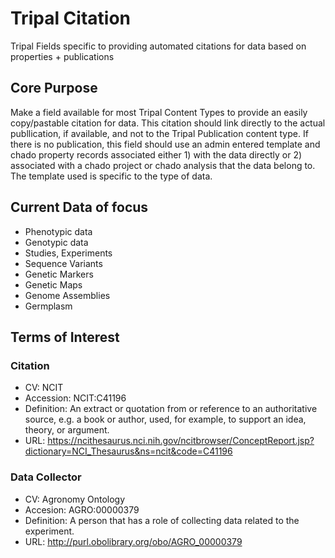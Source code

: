 # Tripal Citation

Tripal Fields specific to providing automated citations for data based on properties + publications

## Core Purpose

Make a field available for most Tripal Content Types to provide an easily copy/pastable citation for data. This citation should link directly to the actual publlication, if available, and not to the Tripal Publication content type. If there is no publication, this field should use an admin entered template and chado property records associated either 1) with the data directly or 2) associated with a chado project or chado analysis that the data belong to. The template used is specific to the type of data.

## Current Data of focus

- Phenotypic data
- Genotypic data
- Studies, Experiments
- Sequence Variants
- Genetic Markers
- Genetic Maps
- Genome Assemblies
- Germplasm

## Terms of Interest

### Citation

- CV: NCIT
- Accession: NCIT:C41196
- Definition: An extract or quotation from or reference to an authoritative source, e.g. a book or author, used, for example, to support an idea, theory, or argument.
- URL:  https://ncithesaurus.nci.nih.gov/ncitbrowser/ConceptReport.jsp?dictionary=NCI_Thesaurus&ns=ncit&code=C41196

### Data Collector

- CV: Agronomy Ontology 
- Accesion: AGRO:00000379
- Definition: A person that has a role of collecting data related to the experiment.
- URL: http://purl.obolibrary.org/obo/AGRO_00000379

